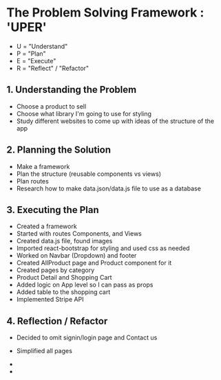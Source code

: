 <h1>The Problem Solving Framework : 'UPER'</h1>

* U = "Understand"
* P = "Plan"
* E = "Execute"
* R = "Reflect" / "Refactor"

<h2>1. Understanding the Problem</h2>

* Choose a product to sell
* Choose what library I'm going to use for styling
* Study different websites to come up with ideas of the structure of the app
 
<h2>
    2. Planning the Solution
</h2>

* Make a framework
* Plan the structure (reusable components vs views)
* Plan routes
* Research how to make data.json/data.js file to use as a database

<h2>
    3. Executing the Plan
</h2>

* Created a framework
* Started with routes Components, and Views
* Created data.js file, found images
* Imported react-bootstrap for styling and used css as needed
* Worked on Navbar (Dropdown) and footer
* Created AllProduct page and Product component for it
* Created pages by category
* Product Detail and Shopping Cart
* Added logic on App level so I can pass as props
* Added table to the shopping cart
* Implemented Stripe API

<h2>
    4. Reflection / Refactor
</h2>

* Decided to omit signin/login page and Contact us
* Simplified all pages

*
*
